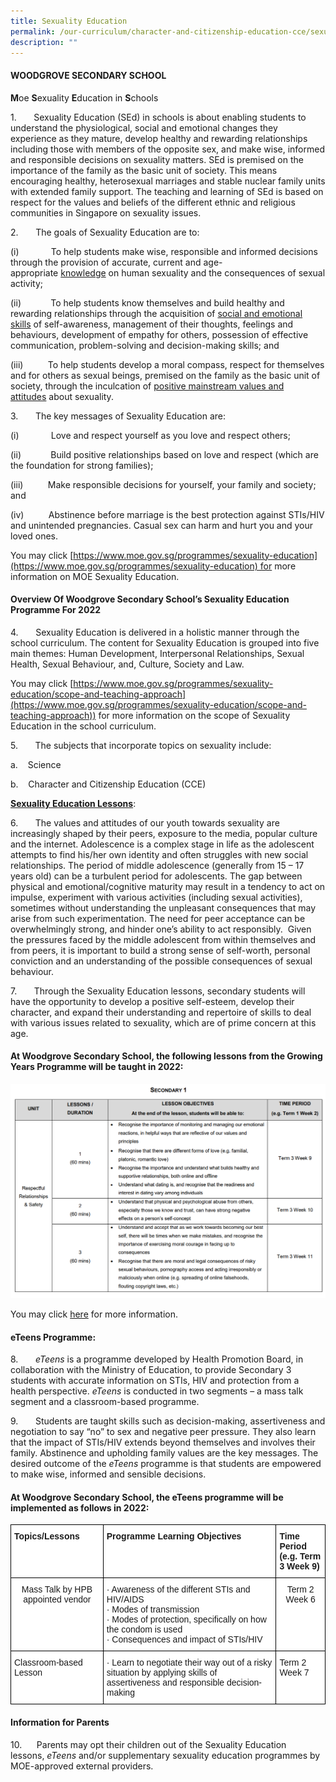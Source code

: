 ```yaml
---
title: Sexuality Education
permalink: /our-curriculum/character-and-citizenship-education-cce/sexuality-education/
description: ""
---
```

#### WOODGROVE SECONDARY SCHOOL

**M**oe **S**exuality **E**ducation in **S**chools

1.       Sexuality Education (SEd) in schools is about enabling students to understand the physiological, social and emotional changes they experience as they mature, develop healthy and rewarding relationships including those with members of the opposite sex, and make wise, informed and responsible decisions on sexuality matters. SEd is premised on the importance of the family as the basic unit of society. This means encouraging healthy, heterosexual marriages and stable nuclear family units with extended family support. The teaching and learning of SEd is based on respect for the values and beliefs of the different ethnic and religious communities in Singapore on sexuality issues.

2.       The goals of Sexuality Education are to: 

(i)             To help students make wise, responsible and informed decisions through the provision of accurate, current and age-appropriate <u>knowledge</u> on human sexuality and the consequences of sexual activity;

(ii)            To help students know themselves and build healthy and rewarding relationships through the acquisition of <u>social and emotional skills</u> of self-awareness, management of their thoughts, feelings and behaviours, development of empathy for others, possession of effective communication, problem-solving and decision-making skills; and

(iii)          To help students develop a moral compass, respect for themselves and for others as sexual beings, premised on the family as the basic unit of society, through the inculcation of <u>positive mainstream values and attitudes</u> about sexuality.

3.       The key messages of Sexuality Education are: 

(i)             Love and respect yourself as you love and respect others;

(ii)            Build positive relationships based on love and respect (which are the foundation for strong families);

(iii)          Make responsible decisions for yourself, your family and society; and

(iv)          Abstinence before marriage is the best protection against STIs/HIV and unintended pregnancies. Casual sex can harm and hurt you and your loved ones.

You may click [https://www.moe.gov.sg/programmes/sexuality-education](https://www.moe.gov.sg/programmes/sexuality-education) for more information on MOE Sexuality Education. 

#### Overview Of Woodgrove Secondary School’s Sexuality Education Programme For 2022


4.       Sexuality Education is delivered in a holistic manner through the school curriculum. The content for Sexuality Education is grouped into five main themes: Human Development, Interpersonal Relationships, Sexual Health, Sexual Behaviour, and, Culture, Society and Law.

You may click [https://www.moe.gov.sg/programmes/sexuality-education/scope-and-teaching-approach](https://www.moe.gov.sg/programmes/sexuality-education/scope-and-teaching-approach)) for more information on the scope of Sexuality Education in the school curriculum.

  

5.       The subjects that incorporate topics on sexuality include:

a.    Science

b.    Character and Citizenship Education (CCE)

**<u>Sexuality Education Lessons</u>**:

  

6.       The values and attitudes of our youth towards sexuality are increasingly shaped by their peers, exposure to the media, popular culture and the internet. Adolescence is a complex stage in life as the adolescent attempts to find his/her own identity and often struggles with new social relationships. The period of middle adolescence (generally from 15 – 17 years old) can be a turbulent period for adolescents. The gap between physical and emotional/cognitive maturity may result in a tendency to act on impulse, experiment with various activities (including sexual activities), sometimes without understanding the unpleasant consequences that may arise from such experimentation. The need for peer acceptance can be overwhelmingly strong, and hinder one’s ability to act responsibly.  Given the pressures faced by the middle adolescent from within themselves and from peers, it is important to build a strong sense of self-worth, personal conviction and an understanding of the possible consequences of sexual behaviour.

7.       Through the Sexuality Education lessons, secondary students will have the opportunity to develop a positive self-esteem, develop their character, and expand their understanding and repertoire of skills to deal with various issues related to sexuality, which are of prime concern at this age. 

#### At Woodgrove Secondary School, the following lessons from the Growing Years Programme will be taught in 2022:


![CCE SOW](/images/CCE%20SOW%202022%20Image.png)

  
You may click [here](/files/CCE%202022%20SOW.pdf) for more information.   

#### eTeens Programme:

8.       _eTeens_ is a programme developed by Health Promotion Board, in collaboration with the Ministry of Education, to provide Secondary 3 students with accurate information on STIs, HIV and protection from a health perspective. _eTeens_ is conducted in two segments – a mass talk segment and a classroom-based programme.

9.       Students are taught skills such as decision-making, assertiveness and negotiation to say “no” to sex and negative peer pressure. They also learn that the impact of STIs/HIV extends beyond themselves and involves their family. Abstinence and upholding family values are the key messages. The desired outcome of the _eTeens_ programme is that students are empowered to make wise, informed and sensible decisions.

#### At Woodgrove Secondary School, the eTeens programme will be implemented as follows in 2022:


<style type="text/css">
.tg  {border-collapse:collapse;border-spacing:0;}
.tg td{border-color:black;border-style:solid;border-width:1px;font-family:Arial, sans-serif;font-size:14px;
  overflow:hidden;padding:10px 5px;word-break:normal;}
.tg th{border-color:black;border-style:solid;border-width:1px;font-family:Arial, sans-serif;font-size:14px;
  font-weight:normal;overflow:hidden;padding:10px 5px;word-break:normal;}
.tg .tg-dgl5{background-color:#FFF;font-weight:bold;text-align:left;vertical-align:top}
.tg .tg-7yig{background-color:#FFF;text-align:center;vertical-align:top}
.tg .tg-ktyi{background-color:#FFF;text-align:left;vertical-align:top}
</style>
<table class="tg">
<thead>
  <tr>
    <th class="tg-dgl5">Topics/Lessons</th>
    <th class="tg-dgl5">Programme Learning Objectives</th>
    <th class="tg-dgl5">Time Period<br>(e.g. Term 3 Week 9)</th>
  </tr>
</thead>
<tbody>
  <tr>
    <td class="tg-7yig">Mass Talk by HPB appointed vendor</td>
    <td class="tg-ktyi">·        Awareness of the different STIs and HIV/AIDS<br>·        Modes of transmission<br>·        Modes of protection, specifically on how the condom is used<br>·        Consequences and impact of STIs/HIV</td>
    <td class="tg-7yig">Term 2 Week 6</td>
  </tr>
  <tr>
    <td class="tg-ktyi">Classroom-based Lesson</td>
    <td class="tg-ktyi">·        Learn to negotiate their way out of a risky situation by applying skills of assertiveness and responsible decision-making</td>
    <td class="tg-ktyi">Term 2 Week 7</td>
  </tr>
</tbody>
</table>

#### Information for Parents

10.      Parents may opt their children out of the Sexuality Education lessons, _eTeens_ and/or supplementary sexuality education programmes by MOE-approved external providers.